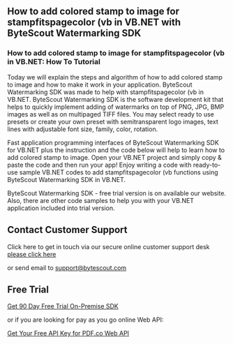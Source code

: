 ## How to add colored stamp to image for stampfitspagecolor (vb in VB.NET with ByteScout Watermarking SDK

### How to add colored stamp to image for stampfitspagecolor (vb in VB.NET: How To Tutorial

Today we will explain the steps and algorithm of how to add colored stamp to image and how to make it work in your application. ByteScout Watermarking SDK was made to help with stampfitspagecolor (vb in VB.NET. ByteScout Watermarking SDK is the software development kit that helps to quickly implement adding of watermarks on top of PNG, JPG, BMP images as well as on multipaged TIFF files. You may select ready to use presets or create your own preset with semitransparent logo images, text lines with adjustable font size, family, color, rotation.

Fast application programming interfaces of ByteScout Watermarking SDK for VB.NET plus the instruction and the code below will help to learn how to add colored stamp to image. Open your VB.NET project and simply copy & paste the code and then run your app! Enjoy writing a code with ready-to-use sample VB.NET codes to add stampfitspagecolor (vb functions using ByteScout Watermarking SDK in VB.NET.

ByteScout Watermarking SDK - free trial version is on available our website. Also, there are other code samples to help you with your VB.NET application included into trial version.

## Contact Customer Support

Click here to get in touch via our secure online customer support desk [please click here](https://bytescout.zendesk.com/hc/en-us/requests/new?subject=ByteScout%20Watermarking%20SDK%20Question)

or send email to [support@bytescout.com](mailto:support@bytescout.com?subject=ByteScout%20Watermarking%20SDK%20Question) 

## Free Trial

[Get 90 Day Free Trial On-Premise SDK](https://bytescout.com/download/web-installer?utm_source=github-readme)

or if you are looking for pay as you go online Web API:

[Get Your Free API Key for PDF.co Web API](https://pdf.co/documentation/api?utm_source=github-readme)